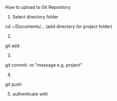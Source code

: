 How to upload to Git Repository


1. Select directory folder

cd ~/Documents/... (add directory for project folder)

2. 

git add .

3.
git commit -m "message e.g. project"

4.
git push

5. authenticate with 